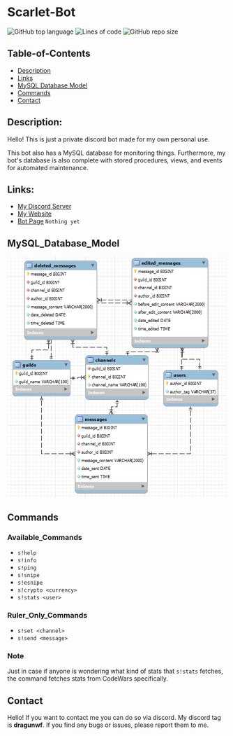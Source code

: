 # Scarlet-Bot

![GitHub top language](https://img.shields.io/github/languages/top/DragunWF/Scarlet)
![Lines of code](https://img.shields.io/tokei/lines/github/DragunWF/Scarlet)
![GitHub repo size](https://img.shields.io/github/repo-size/DragunWF/Scarlet)

## Table-of-Contents

- [Description](#description)
- [Links](#links)
- [MySQL Database Model](#MySQL_Database_Model)
- [Commands](#commands)
- [Contact](#contact)

## Description:

Hello! This is just a private discord bot made for my own personal use.

This bot also has a MySQL database for monitoring things. Furthermore, my bot's database
is also complete with stored procedures, views, and events for automated maintenance.

## Links:

- [My Discord Server](https://discord.gg/9JdnnPN)
- [My Website](https://dragunwf.herokuapp.com/)
- [Bot Page](#) `Nothing yet`

## MySQL_Database_Model

![Picture of Physical Model](sql/schema/scarlet_db_model.PNG)

## Commands

### Available_Commands

- `s!help`
- `s!info`
- `s!ping`
- `s!snipe`
- `s!esnipe`
- `s!crypto <currency>`
- `s!stats <user>`

### Ruler_Only_Commands

- `s!set <channel>`
- `s!send <message>`

### Note

Just in case if anyone is wondering what kind of stats that `s!stats` fetches, the command fetches
stats from CodeWars specifically.

## Contact

Hello! If you want to contact me you can do so via discord. My discord tag is **dragunwf**. If
you find any bugs or issues, please report them to me.
